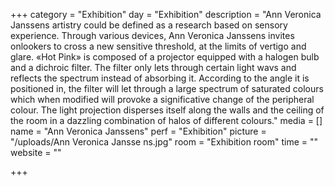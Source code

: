 +++
category = "Exhibition"
day = "Exhibition"
description = "Ann Veronica Janssens artistry could be defined as a research based on sensory experience. Through various devices, Ann Veronica Janssens invites onlookers to cross a new sensitive threshold, at the limits of vertigo and glare. «Hot Pink» is composed of a projector equipped with a halogen bulb and a dichroic filter. The filter only lets through certain light wavs and reflects the spectrum instead of absorbing it. According to the angle it is positioned in, the filter will let through a large spectrum of saturated colours which when modified will provoke a significative change of the peripheral colour. The light projection disperses itself along the walls and the ceiling of the room in a dazzling combination of halos of different colours."
media = []
name = "Ann Veronica Janssens"
perf = "Exhibition"
picture = "/uploads/Ann Veronica Jansse ns.jpg"
room = "Exhibition room"
time = ""
website = ""

+++
